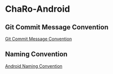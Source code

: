 # ChaRo-Android

## Git Commit Message Convention
<a href="https://github.com/TeamChaRo/ChaRo-Android/blob/convention/Commit%20Message.md" >Git Commit Message Convention</a>

## Naming Convention
<a href="https://github.com/TeamChaRo/ChaRo-Android/blob/convention/Naming.md" >Android Naming Convention</a>
